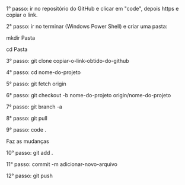 1° passo: ir no repositório do GitHub e clicar em "code", depois https e copiar o link.

2° passo: ir no terminar (Windows Power Shell) e criar uma pasta:

mkdir Pasta

cd Pasta

3° passo: git clone copiar-o-link-obtido-do-github

4° passo: cd nome-do-projeto

5° passo: git fetch origin

6° passo: git checkout -b nome-do-projeto origin/nome-do-projeto

7° passo: git branch -a

8° passo: git pull

9° passo: code .

Faz as mudanças

10° passo: git add . 

11° passo: commit -m adicionar-novo-arquivo

12° passo: git push
